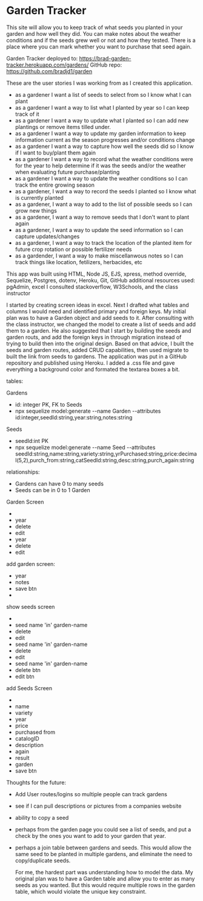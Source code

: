 # Garden Tracker
This site will allow you to keep track of what seeds you planted in your garden and how well they did.  You can make notes about the weather conditions and if the seeds grew well or not and how they tested.  There is a place where you can mark whether you want to purchase that seed again.

Garden Tracker deployed to: https://brad-garden-tracker.herokuapp.com/gardens/
GitHub repo: https://github.com/bradjd1/garden

These are the user stories I was working from as I created this application.
* as a gardener I want a list of seeds to select from so I know what I can plant
* as a gardener I want a way to list what I planted by year so I can keep track of it
* as a gardener I want a way to update what I planted so I can add new plantings or remove items tilled under.
* as a gardener I want a way to update my garden information to keep information current as the season progresses and/or conditions change
* as a gardener I want a way to capture how well the seeds did so I know if I want to buy/plant them again
* as a gardener I want a way to record what the weather conditions were for the year to help determine if it was the seeds and/or the weather when evaluating future purchase/planting
* as a gardener I want a way to update the weather conditions so I can track the entire growing season
* as a gardener, I want a way to record the seeds I planted so I know what is currently planted
* as a gardener, I want a way to add to the list of possible seeds so I can grow new things
* as a gardener, I want a way to remove seeds that I don't want to plant again
* as a gardener, I want a way to update the seed information so I can capture updates/changes
* as a gardener, I want a way to track the location of the planted item for future crop rotation or possible fertilizer needs
* as a gardender, I want a way to make miscellanwous notes so I can track things like location, fetilizers, herbacides, etc

This app was built using HTML, Node JS, EJS, xpress, method override, Sequelize, Postgres, dotenv, Heroku, Git, GitHub
additional resources used: pgAdmin, excel
I consulted stackoverflow, W3Schools, and the class instructor

I started by creating screen ideas in excel.  Next I drafted what tables and columns I would need and identified primary and foreign keys.  My initial plan was to have a Garden object and add seeds to it.  After consulting with the class instructor, we changed the model to create a list of seeds and add them to a garden.  He also suggested that I start by building the seeds and garden routs, and add the foreign keys in through migration instead of trying to build then into the original design.  Based on that advice, I built the seeds and garden routes, added CRUD capabilities, then used migrate to built the link from seeds to gardens.  The application was put in a GitHub repository and published using Heroku.  I added a .css file and gave everything a background color and formated the textarea boxes a bit.

tables:

Gardens
* id: integer PK, FK to Seeds
* npx sequelize model:generate --name Garden --attributes id:integer,seedId:string,year:string,notes:string

Seeds
* seedId:int PK
* npx sequelize model:generate --name Seed --attributes seedId:string,name:string,variety:string,yrPurchased:string,price:decimal(5,2),purch_from:string,catSeedId:string,desc:string,purch_again:string

relationships:
* Gardens can have 0 to many seeds
* Seeds can be in 0 to 1 Garden

Garden Screen
* <add garden> <list seeds>
* year
* delete
* edit
* year
* delete
* edit

add garden screen:
* year
* notes
* save btn
* <back to seeds> <view gardens>

show seeds screen
* <add seed> <add garden> <view garden>
* seed name 'in' garden-name
* delete
* edit
* seed name 'in' garden-name
* delete
* edit
* seed name 'in' garden-name
* delete btn
* edit btn

add Seeds Screen
* <return to seeds> <list gardens>
* name
* variety
* year
* price
* purchased from
* catalogID
* description
* again
* result
* garden
* save btn

Thoughts for the future:
* Add User routes/logins so multiple people can track gardens
* see if I can pull descriptions or pictures from a companies website
* ability to copy a seed
* perhaps from the garden page you could see a list of seeds, and put a check by the ones you want to add
  to your garden that year.
* perhaps a join table between gardens and seeds.  This would allow the same seed to be planted in multiple
  gardens, and eliminate the need to copy/duplicate seeds.

  For me, the hardest part was understanding how to model the data.  My original plan was to have a Garden table and allow you to enter as many seeds as you wanted.  But this would require multiple rows in the garden table, which would violate the unique key constraint.